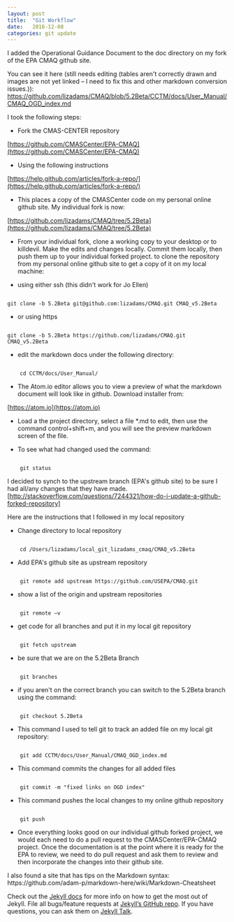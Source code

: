 ```yaml
---
layout: post
title:  "Git Workflow"
date:   2016-12-08
categories: git update
---
```

I added the Operational Guidance Document to the doc directory on my fork of the EPA CMAQ github site.

You can see it here (still needs editing (tables aren't correctly drawn and images are not yet linked – I need to fix this and other markdown conversion issues.)):
https://github.com/lizadams/CMAQ/blob/5.2Beta/CCTM/docs/User_Manual/CMAQ_OGD_index.md

I took the following steps:

* Fork the CMAS-CENTER repository 

[https://github.com/CMASCenter/EPA-CMAQ](https://github.com/CMASCenter/EPA-CMAQ)

* Using the following instructions

[https://help.github.com/articles/fork-a-repo/](https://help.github.com/articles/fork-a-repo/)

* This places a copy of the CMASCenter code on my personal online github site.
My individual fork is now:

[https://github.com/lizadams/CMAQ/tree/5.2Beta](https://github.com/lizadams/CMAQ/tree/5.2Beta)

* From your individual fork, clone a working copy to your desktop or to killdevil.  Make the edits and changes locally.
Commit them locally, then push them up to your individual forked project.
to clone the repository from my personal online github site to get a copy of it on my local machine:


* using either ssh     (this didn't work for Jo Ellen)
<pre><code>
git clone -b 5.2Beta git@github.com:lizadams/CMAQ.git CMAQ_v5.2Beta
</code></pre>

* or using https  
<pre><code>
git clone -b 5.2Beta https://github.com/lizadams/CMAQ.git CMAQ_v5.2Beta
</code></pre>

* edit the markdown docs under the following directory:
<pre><code>
    cd CCTM/docs/User_Manual/
</code></pre>

* The Atom.io editor allows you to view a preview of what the markdown document will look like in github. Download installer from:

[https://atom.io](https://atom.io)

* Load a the project directory, select a file *.md to edit, then use the command control+shift+m, and you will see the preview markdown screen of the file.
 
* To see what had changed used the command:
<pre><code>
    git status
</code></pre>

I decided to synch to the upstream branch (EPA's github site) to be sure I had all/any changes that they have made.
[http://stackoverflow.com/questions/7244321/how-do-i-update-a-github-forked-repository]

Here are the instructions that I followed in my local repository

* Change directory to local repository
<pre><code>
    cd /Users/lizadams/local_git_lizadams_cmaq/CMAQ_v5.2Beta
</code></pre>
* Add EPA's github site as upstream repository
<pre><code>
    git remote add upstream https://github.com/USEPA/CMAQ.git
</code></pre>
* show a list of the origin and upstream repositories
<pre><code>
    git remote –v
</code></pre>

* get code for all branches and put it in my local git repository
<pre><code>
    git fetch upstream
</code></pre>
* be sure that we are on the 5.2Beta Branch
<pre><code>
    git branches
</code></pre>
* if you aren't on the correct branch you can switch to the 5.2Beta branch using the command:
<pre><code>
    git checkout 5.2Beta
</code></pre>

* This command I used to tell git to track an added file on my local git repository:
<pre><code>
    git add CCTM/docs/User_Manual/CMAQ_OGD_index.md
</code></pre>
* This command commits the changes for all added files
<pre><code>
    git commit -m "fixed links on OGD index"
</code></pre>
* This command pushes the local changes to my online github repository
<pre><code>
    git push
</code></pre>
* Once everything looks good on our individual github forked project, we would each need to do a pull request to the CMASCenter/EPA-CMAQ project. 
Once the documentation is at the point where it is ready for the EPA to review,
we need to do pull request and ask them to review and then incorporate the changes into their github site.


<p>I also found a site that has tips on the Markdown syntax: https://github.com/adam-p/markdown-here/wiki/Markdown-Cheatsheet


Check out the [Jekyll docs][jekyll-docs] for more info on how to get the most out of Jekyll. File all bugs/feature requests at [Jekyll’s GitHub repo][jekyll-gh]. If you have questions, you can ask them on [Jekyll Talk][jekyll-talk].

[jekyll-docs]: http://jekyllrb.com/docs/home
[jekyll-gh]:   https://github.com/jekyll/jekyll
[jekyll-talk]: https://talk.jekyllrb.com/
